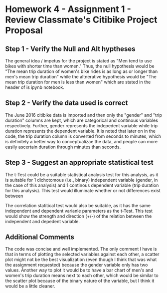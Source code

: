 # Homework 4 - Assignment 1 - Review Classmate's Citibike Project Proposal

## Step 1 - Verify the Null and Alt hyptheses

The general idea / impetus for the project is stated as "Men tend to use bikes with shorter time than women."  Thus, the null hypothesis
would be "The mean trip duration of women's bike rides is as long as or longer than men's mean trip duration" while the altnerative 
hypothesis would be "The mean trip duration for men is less than women" which are stated in the header of is ipynb notebook.

## Step 2 - Verify the data used is correct

The June 2016 citibike data is imported and then only the "gender" and "trip duration" columns are kept, which are categorical and 
continous variables respectively.  Further, gender represents the indepedent variable while trip duration represents the dependent 
variable.  It is noted that later on in the code, the trip duration column is converted from seconds to minutes, which is 
definitely a better way to conceptualizae the data, and people can more easily ascertain duration through minutes than seconds.

## Step 3 - Suggest an appropriate statistical test

The t-Test could be a suitable statistical analysis test for this analysis, as it is suitable for 1 dichotomous (i.e., binary)
independent variable (gender, in the case of this analysis) and 1 continous dependent variable (trip duration for this analysis).
This test would illuminate whether or not differences exist between 

The correlation statitical test would also be suitable, as it has the same independent and dependent varianle parameters as the 
t-Test.  This test would show the strength and direction (+/-) of the relation between the independent and depedent variable.

## Additional Comments

The code was concise and well implemented.  The only comment I have is that in terms of plotting the selected variables against
each other, a scatter plot might not be the best visualization (even though I think that was what the assignment requested) 
because the gender variable only has two values.  Another way to plot it would be to have a bar chart of men's and women's 
trip duration means next to each other, which would be similar to the scatter plot because of the binary nature of the 
variable, but I think it would be a little cleaner.

